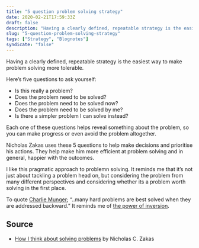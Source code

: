 ```yaml
---
title: "5 question problem solving strategy"
date: 2020-02-21T17:59:33Z
draft: false
description: "Having a clearly defined, repeatable strategy is the easiest way to make problem solving more tolerable."
slug: "5-question-problem-solving-strategy"
tags: ["Strategy", "Blognotes"]
syndicate: "false"
---
```


Having a clearly defined, repeatable strategy is the easiest way to make problem solving more tolerable.

Here’s five questions to ask yourself:

- Is this really a problem?
- Does the problem need to be solved?
- Does the problem need to be solved now?
- Does the problem need to be solved by me?
- Is there a simpler problem I can solve instead?

Each one of these questions helps reveal something about the problem, so you can make progress or even avoid the problem altogether.

Nicholas Zakas uses these 5 questions to help make decisions and prioritise his actions. They help make him more efficient at problem solving and in general, happier with the outcomes.

I like this pragmatic approach to problemn solving. It reminds me that it’s not just about tackling a problem head on, but considering the problem from many different perspectives and considering whether its a problem worth solving in the first place.

To quote [Charlie Munger](https://fs.blog/2013/10/inversion/); “..many hard problems are best solved when they are addressed backward.” It reminds me of [the power of inversion](/articles/2019-review/#the-power-of-inversion).

## Source

- [How I think about solving problems](https://humanwhocodes.com/blog/2020/02/how-i-think-about-solving-problems/) by Nicholas C. Zakas
